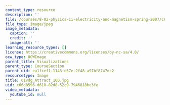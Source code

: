 ```yaml
---
content_type: resource
description: ''
file: /courses/8-02-physics-ii-electricity-and-magnetism-spring-2007/c66d8596d61882d852c97946818be3fe_01vdg_Attract_100.jpg
file_type: image/jpeg
image_metadata:
  caption: ''
  credit: ''
  image-alt: ''
learning_resource_types: []
license: https://creativecommons.org/licenses/by-nc-sa/4.0/
ocw_type: OCWImage
parent_title: Visualizations
parent_type: CourseSection
parent_uid: ea1fcef1-1143-e57e-2f48-a97bf8747dc2
resourcetype: Image
title: 01vdg_Attract_100.jpg
uid: c66d8596-d618-82d8-52c9-7946818be3fe
video_metadata:
  youtube_id: null
---
```

